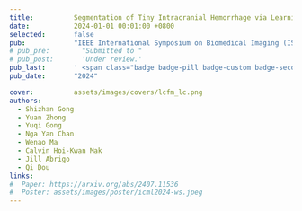 ```yaml
---
title:          Segmentation of Tiny Intracranial Hemorrhage via Learning-to-Rank Local Feature Enhancement
date:           2024-01-01 00:01:00 +0800
selected:       false
pub:            "IEEE International Symposium on Biomedical Imaging (ISBI)"
# pub_pre:        "Submitted to "
# pub_post:       'Under review.'
pub_last:       ' <span class="badge badge-pill badge-custom badge-secondary">Conference</span><span class="badge badge-pill badge-custom badge-warning">Poster</span>'
pub_date:       "2024"

cover:          assets/images/covers/lcfm_lc.png
authors:
  - Shizhan Gong
  - Yuan Zhong
  - Yuqi Gong
  - Nga Yan Chan
  - Wenao Ma
  - Calvin Hoi-Kwan Mak
  - Jill Abrigo
  - Qi Dou
links:
#  Paper: https://arxiv.org/abs/2407.11536
#  Poster: assets/images/poster/icml2024-ws.jpeg
---
```

